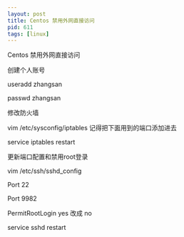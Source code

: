 ```yaml
---
layout: post
title: Centos 禁用外网直接访问
pid: 611
tags: [linux]
---
```




Centos 禁用外网直接访问

创建个人账号

useradd zhangsan

passwd zhangsan


修改防火墙

vim /etc/sysconfig/iptables  记得把下面用到的端口添加进去

service iptables restart


更新端口配置和禁用root登录

vim /etc/ssh/sshd_config


Port 22

Port 9982

PermitRootLogin yes 改成 no

service sshd restart

